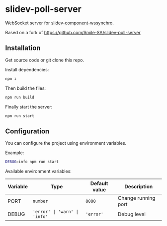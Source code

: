 # slidev-poll-server

WebSocket server for [slidev-component-wssynchro](https://github.com/barais/slidev-addon-ws-syncho.git).

Based on a fork of https://github.com/Smile-SA/slidev-poll-server

## Installation

Get source code or git clone this repo.

Install dependencies:
```bash
npm i
```

Then build the files:
```bash
npm run build
```

Finally start the server:
```bash
npm run start
```

## Configuration

You can configure the project using environment variables.

Example:
```bash
DEBUG=info npm run start
```

Available environment variables:

| Variable | Type | Default value | Description |
|---|---|---|---|
| PORT | `number` | `8080` | Change running port |
| DEBUG | `'error' \| 'warn' \| 'info'` | `'error'` | Debug level |
